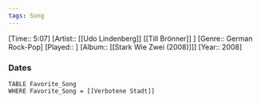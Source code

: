 ```yaml
---
tags: Song  
---
```

[Time:: 5:07]
[Artist:: [[Udo Lindenberg]] [[Till Brönner]] ]
[Genre:: German Rock-Pop]
[Played:: ]
[Album:: [[Stark Wie Zwei (2008)]]]
[Year:: 2008]
### Dates
````dataview
TABLE Favorite_Song
WHERE Favorite_Song = [[Verbotene Stadt]]
````